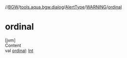 //[BGW](../../../../index.md)/[tools.aqua.bgw.dialog](../../index.md)/[AlertType](../index.md)/[WARNING](index.md)/[ordinal](ordinal.md)



# ordinal  
[jvm]  
Content  
val [ordinal](ordinal.md): [Int](https://kotlinlang.org/api/latest/jvm/stdlib/kotlin/-int/index.html)  



